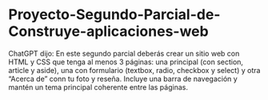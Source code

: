 # Proyecto-Segundo-Parcial-de-Construye-aplicaciones-web
ChatGPT dijo:  En este segundo parcial deberás crear un sitio web con HTML y CSS que tenga al menos 3 páginas: una principal (con section, article y aside), una con formulario (textbox, radio, checkbox y select) y otra “Acerca de” conn tu foto y reseña. Incluye una barra de navegación y mantén un tema principal coherente entre las páginas.
